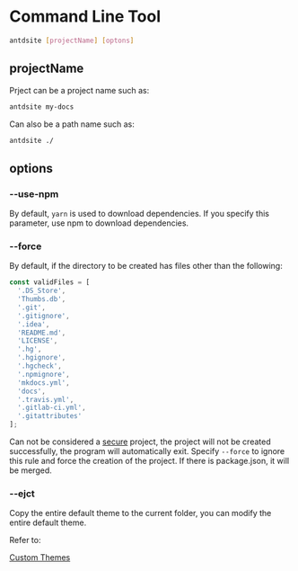 # Command Line Tool

```bash
antdsite [projectName] [optons]
```

## projectName

Prject can be a project name such as:

```bash
antdsite my-docs
```

Can also be a path name such as:

```bash
antdsite ./
```

## options

### --use-npm

By default, `yarn` is used to download dependencies. If you specify this parameter, use npm to download dependencies.

### --force

By default, if the directory to be created has files other than the following:

```js
const validFiles = [
  '.DS_Store',
  'Thumbs.db',
  '.git',
  '.gitignore',
  '.idea',
  'README.md',
  'LICENSE',
  '.hg',
  '.hgignore',
  '.hgcheck',
  '.npmignore',
  'mkdocs.yml',
  'docs',
  '.travis.yml',
  '.gitlab-ci.yml',
  '.gitattributes'
];
```

Can not be considered a [secure](https://github.com/facebook/create-react-app/blob/30fc0bf5ed566d9b42194d56541d278013d7928c/packages/create-react-app/createReactApp.js#L791) project, the project will not be created successfully, the program will automatically exit. Specify `--force` to ignore this rule and force the creation of the project. If there is package.json, it will be merged.

### --ejct

Copy the entire default theme to the current folder, you can modify the entire default theme.

Refer to:

[Custom Themes](./theme)
